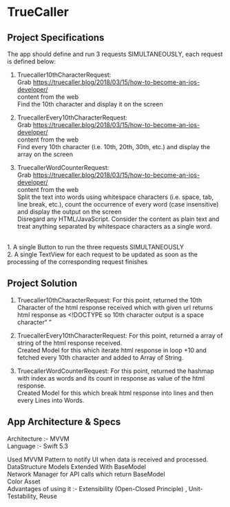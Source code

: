 # TrueCaller
## Project Specifications <br>
The app should define and run 3 requests SIMULTANEOUSLY, each request is defined
below:
1. Truecaller10thCharacterRequest: <br>
 Grab https://truecaller.blog/2018/03/15/how-to-become-an-ios-developer/ <br>
 content from the web <br>
 Find the 10th character and display it on the screen <br> 
 
2. TruecallerEvery10thCharacterRequest:<br>
Grab https://truecaller.blog/2018/03/15/how-to-become-an-ios-developer/ <br>
content from the web <br>
Find every 10th character (i.e. 10th, 20th, 30th, etc.) and display the array on the
screen <br>

3. TruecallerWordCounterRequest:<br>
Grab https://truecaller.blog/2018/03/15/how-to-become-an-ios-developer/ <br>
content from the web <br>
Split the text into words using whitespace characters (i.e. space, tab, line break, etc.),
count the occurrence of every word (case insensitive) and display the output on the
screen <br>
Disregard any HTML/JavaScript. Consider the content as plain text and treat anything
separated by whitespace characters as a single word.
<br>
1. A single Button to run the three requests SIMULTANEOUSLY <br>
2. A single TextView for each request to be updated as soon as the processing of the
corresponding request finishes


## Project Solution

1. Truecaller10thCharacterRequest: 
For this point, returned the 10th Character of the html response received which with given url returns html response as <!DOCTYPE  so 10th character output is a space character“ ”

2. TruecallerEvery10thCharacterRequest:
For this point, returned a array of string of the html response received. <br>
Created Model for this which iterate html response in loop +10 and fetched every 10th character and added to Array of String.

3. TruecallerWordCounterRequest:
For this point, returned the hashmap with index as words and its count in response as value of the html response.       
Created Model for this which break html response into lines and then every Lines into Words.


## App Architecture & Specs
Architecture :-  MVVM <br> 
Language :- Swift 5.3 <br>

Used MVVM Pattern to notify UI when data is received and processed.<br>
DataStructure Models Extended With BaseModel<br>
Network Manager for API calls which return BaseModel<br>
Color Asset<br>
Advantages of using it :- Extensibility (Open-Closed Principle) , Unit-Testability, Reuse
